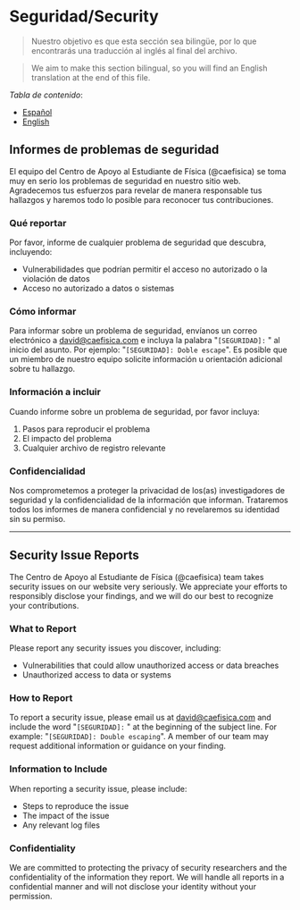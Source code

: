 # Seguridad/Security

> Nuestro objetivo es que esta sección sea bilingüe, por lo que encontrarás una traducción al inglés al final del archivo.

<!-- división -->

> We aim to make this section bilingual, so you will find an English translation at the end of this file.

*Tabla de contenido*:

- [Español](#informes-de-problemas-de-seguridad)
- [English](#security-issue-reports)

## Informes de problemas de seguridad

El equipo del Centro de Apoyo al Estudiante de Física (@caefisica) se toma muy en serio los problemas de seguridad en nuestro sitio web. Agradecemos tus esfuerzos para revelar de manera responsable tus hallazgos y haremos todo lo posible para reconocer tus contribuciones.

### Qué reportar

Por favor, informe de cualquier problema de seguridad que descubra, incluyendo:

- Vulnerabilidades que podrían permitir el acceso no autorizado o la violación de datos
- Acceso no autorizado a datos o sistemas

### Cómo informar

Para informar sobre un problema de seguridad, envíanos un correo electrónico a david@caefisica.com e incluya la palabra "`[SEGURIDAD]:` " al inicio del asunto. Por ejemplo: "`[SEGURIDAD]: Doble escape`". Es posible que un miembro de nuestro equipo solicite información u orientación adicional sobre tu hallazgo.

### Información a incluir

Cuando informe sobre un problema de seguridad, por favor incluya:

1. Pasos para reproducir el problema
2. El impacto del problema
3. Cualquier archivo de registro relevante

### Confidencialidad

Nos comprometemos a proteger la privacidad de los(as) investigadores de seguridad y la confidencialidad de la información que informan. Trataremos todos los informes de manera confidencial y no revelaremos su identidad sin su permiso.

---

## Security Issue Reports

The Centro de Apoyo al Estudiante de Física (@caefisica) team takes security issues on our website very seriously. We appreciate your efforts to responsibly disclose your findings, and we will do our best to recognize your contributions.

### What to Report

Please report any security issues you discover, including:

- Vulnerabilities that could allow unauthorized access or data breaches
- Unauthorized access to data or systems

### How to Report

To report a security issue, please email us at david@caefisica.com and include the word "`[SEGURIDAD]:` " at the beginning of the subject line. For example: "`[SEGURIDAD]: Double escaping`". A member of our team may request additional information or guidance on your finding.

### Information to Include

When reporting a security issue, please include:

- Steps to reproduce the issue
- The impact of the issue
- Any relevant log files

### Confidentiality

We are committed to protecting the privacy of security researchers and the confidentiality of the information they report. We will handle all reports in a confidential manner and will not disclose your identity without your permission.

